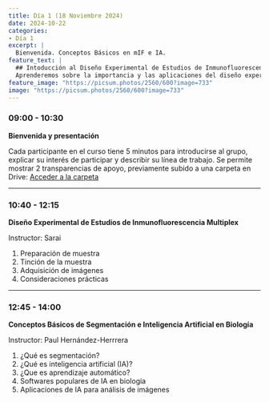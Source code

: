 ```yaml
---
title: Día 1 (18 Noviembre 2024)
date: 2024-10-22
categories:
- Día 1
excerpt: |
  Bienvenida. Conceptos Básicos en mIF e IA.
feature_text: |
  ## Intoducción al Diseño Experimental de Estudios de Inmunofluorescencia Multiplex e Inteligencia Artificial
  Aprenderemos sobre la importancia y las aplicaciones del diseño experimental en la investigación biomédica. 
feature_image: "https://picsum.photos/2560/600?image=733"
image: "https://picsum.photos/2560/600?image=733"
---
```


### 09:00 - 10:30  
**Bienvenida y presentación**

Cada participante en el curso tiene 5 minutos para introducirse al grupo, explicar su interés de participar y describir su línea de trabajo. Se permite mostrar 2 transparencias de apoyo, previamente subido a una carpeta en Drive: [Acceder a la carpeta](https://drive.google.com/drive/folders/1bucoOfbVS0Z7-osnFdqa5DDG_OdaMsLE?usp=drive_link)

---

### 10:40 - 12:15  
**Diseño Experimental de Estudios de Inmunofluorescencia Multiplex**

Instructor: Sarai

1. Preparación de muestra
2. Tinción de la muestra
3. Adquisición de imágenes
4. Consideraciones prácticas
   
---

### 12:45 - 14:00
**Conceptos Básicos de Segmentación e Inteligencia Artificial en Biología**

Instructor: Paul Hernández-Herrrera

1. ¿Qué es segmentación?
2. ¿Qué es inteligencia artificial (IA)?
3. ¿Que es aprendizaje automático?
4. Softwares populares de IA en biologia
5. Aplicaciones de IA para análisis de imágenes
